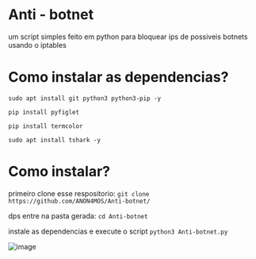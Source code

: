 # Anti - botnet
um script simples feito em python para bloquear ips de possiveis botnets usando o iptables

# Como instalar as dependencias?

``` sudo apt install git python3 python3-pip -y ```

``` pip install pyfiglet ```

``` pip install termcolor ```

``` sudo apt install tshark -y ```

# Como instalar? 
primeiro clone esse respositorio: ``` git clone https://github.com/ANON4MOS/Anti-botnet/ ```

dps entre na pasta gerada: ``` cd Anti-botnet ```

instale as dependencias e execute o script ``` python3 Anti-botnet.py ```

![image](https://github.com/user-attachments/assets/33780c21-0474-43d7-8f64-e22d9384b7ea)

